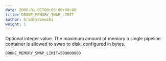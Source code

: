```yaml
---
date: 2000-01-01T00:00:00+00:00
title: DRONE_MEMORY_SWAP_LIMIT
author: bradrydzewski
weight: 1
---
```


Optional integer value. The maximum amount of memory a single pipeline container is allowed to swap to disk, configured in bytes.

```
DRONE_MEMORY_SWAP_LIMIT=500000000
```
